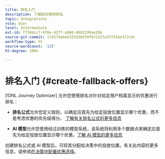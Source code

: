 ```yaml
---
title: 排名入门
description: 了解如何使用排名
topic: Integrations
role: User
level: Intermediate
exl-id: f736dcc7-6f6e-42ff-a940-4602299ae2b6
source-git-commit: 17d37da6e6325d36df0f63122fa37f416e3f2c4c
workflow-type: ht
source-wordcount: '125'
ht-degree: 100%

---
```


# 排名入门 {#create-fallback-offers}

[!DNL Journey Optimizer] 允许您使用排名对针对给定用户档案显示的优惠进行排名：

* **排名公式**&#x200B;允许您定义规则，以确定应首先为给定投放位置显示哪个优惠，而不是考虑优惠的优先级得分。 [了解有关排名公式的更多信息](create-ranking-formulas.md)

* **AI 模型**&#x200B;允许您使用经过训练的模型系统，该系统将利用多个数据点来确定应首先为给定投放位置显示哪个优惠。[了解 AI 模型的更多信息](ai-models.md)

创建排名公式或 AI 模型后，可将其分配给决策中的投放位置。有关此内容的更多信息，请参阅[在决策中配置优惠选择](../offer-activities/configure-offer-selection.md)。
